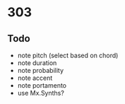 # 303

## Todo


- note pitch (select based on chord)
- note duration
- note probability
- note accent
- note portamento
- use Mx.Synths?
